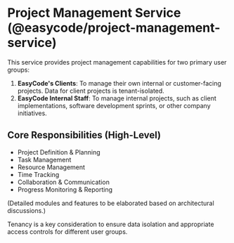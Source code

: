 # Project Management Service (@easycode/project-management-service)

This service provides project management capabilities for two primary user groups:
1.  **EasyCode's Clients**: To manage their own internal or customer-facing projects. Data for client projects is tenant-isolated.
2.  **EasyCode Internal Staff**: To manage internal projects, such as client implementations, software development sprints, or other company initiatives.

## Core Responsibilities (High-Level)
- Project Definition & Planning
- Task Management
- Resource Management
- Time Tracking
- Collaboration & Communication
- Progress Monitoring & Reporting

(Detailed modules and features to be elaborated based on architectural discussions.)

Tenancy is a key consideration to ensure data isolation and appropriate access controls for different user groups.
